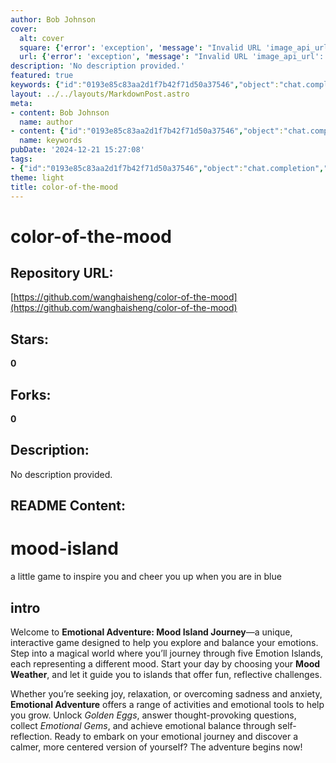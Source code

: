 ```yaml
---
author: Bob Johnson
cover:
  alt: cover
  square: {'error': 'exception', 'message': "Invalid URL 'image_api_url': No scheme supplied. Perhaps you meant https://image_api_url?"}
  url: {'error': 'exception', 'message': "Invalid URL 'image_api_url': No scheme supplied. Perhaps you meant https://image_api_url?"}
description: 'No description provided.'
featured: true
keywords: {"id":"0193e85c83aa2d1f7b42f71d50a37546","object":"chat.completion","created":1734770197,"model":"Qwen/Qwen2.5-7B-Instruct","choices":[{"index":0,"message":{"role":"assistant","content":"### Keywords:\n- Emotional Adventure\n- Mood Island Journey\n- Emotional Balance\n- Mood Weather\n- Emotion Islands\n- Fun Challenges\n- Self-Reflection\n- Golden Eggs\n- Emotional Gems\n- Overcoming Sadness and Anxiety\n- Reflective Challenges\n- Interactive Game\n\n### Tags:\n- #EmotionalAdventure\n- #MoodIslandJourney\n- #EmotionalBalance\n- #MoodWeather\n- #EmotionIslands\n- #FunChallenges\n- #SelfReflection\n- #GoldenEggs\n- #EmotionalGems\n- #OvercomingSadnessAndAnxiety\n- #ReflectiveChallenges\n- #InteractiveGame\n- #mood-island"},"finish_reason":"stop"}],"usage":{"prompt_tokens":228,"completion_tokens":149,"total_tokens":377},"system_fingerprint":""}
layout: ../../layouts/MarkdownPost.astro
meta:
- content: Bob Johnson
  name: author
- content: {"id":"0193e85c83aa2d1f7b42f71d50a37546","object":"chat.completion","created":1734770197,"model":"Qwen/Qwen2.5-7B-Instruct","choices":[{"index":0,"message":{"role":"assistant","content":"### Keywords:\n- Emotional Adventure\n- Mood Island Journey\n- Emotional Balance\n- Mood Weather\n- Emotion Islands\n- Fun Challenges\n- Self-Reflection\n- Golden Eggs\n- Emotional Gems\n- Overcoming Sadness and Anxiety\n- Reflective Challenges\n- Interactive Game\n\n### Tags:\n- #EmotionalAdventure\n- #MoodIslandJourney\n- #EmotionalBalance\n- #MoodWeather\n- #EmotionIslands\n- #FunChallenges\n- #SelfReflection\n- #GoldenEggs\n- #EmotionalGems\n- #OvercomingSadnessAndAnxiety\n- #ReflectiveChallenges\n- #InteractiveGame\n- #mood-island"},"finish_reason":"stop"}],"usage":{"prompt_tokens":228,"completion_tokens":149,"total_tokens":377},"system_fingerprint":""}
  name: keywords
pubDate: '2024-12-21 15:27:08'
tags:
- {"id":"0193e85c83aa2d1f7b42f71d50a37546","object":"chat.completion","created":1734770197,"model":"Qwen/Qwen2.5-7B-Instruct","choices":[{"index":0,"message":{"role":"assistant","content":"### Keywords:\n- Emotional Adventure\n- Mood Island Journey\n- Emotional Balance\n- Mood Weather\n- Emotion Islands\n- Fun Challenges\n- Self-Reflection\n- Golden Eggs\n- Emotional Gems\n- Overcoming Sadness and Anxiety\n- Reflective Challenges\n- Interactive Game\n\n### Tags:\n- #EmotionalAdventure\n- #MoodIslandJourney\n- #EmotionalBalance\n- #MoodWeather\n- #EmotionIslands\n- #FunChallenges\n- #SelfReflection\n- #GoldenEggs\n- #EmotionalGems\n- #OvercomingSadnessAndAnxiety\n- #ReflectiveChallenges\n- #InteractiveGame\n- #mood-island"},"finish_reason":"stop"}],"usage":{"prompt_tokens":228,"completion_tokens":149,"total_tokens":377},"system_fingerprint":""}
theme: light
title: color-of-the-mood
---
```


# color-of-the-mood

## Repository URL: 
[https://github.com/wanghaisheng/color-of-the-mood](https://github.com/wanghaisheng/color-of-the-mood)

## Stars: 
**0**

## Forks: 
**0**

## Description: 
No description provided.

## README Content: 
# mood-island
a little game to inspire you and cheer you up when you are in blue


## intro

Welcome to **Emotional Adventure: Mood Island Journey**—a unique, interactive game designed to help you explore and balance your emotions. Step into a magical world where you’ll journey through five Emotion Islands, each representing a different mood. Start your day by choosing your **Mood Weather**, and let it guide you to islands that offer fun, reflective challenges. 

Whether you’re seeking joy, relaxation, or overcoming sadness and anxiety, **Emotional Adventure** offers a range of activities and emotional tools to help you grow. Unlock *Golden Eggs*, answer thought-provoking questions, collect *Emotional Gems*, and achieve emotional balance through self-reflection. Ready to embark on your emotional journey and discover a calmer, more centered version of yourself? The adventure begins now!

